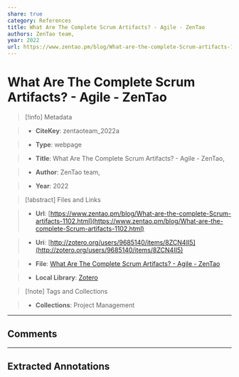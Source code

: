 ```yaml
---
share: true
category: References
title: What Are The Complete Scrum Artifacts? - Agile - ZenTao
authors: ZenTao team,
year: 2022
url: https://www.zentao.pm/blog/What-are-the-complete-Scrum-artifacts-1102.html
---
```

  
# What Are The Complete Scrum Artifacts? - Agile - ZenTao  
  
> [!info] Metadata  
> - **CiteKey**: zentaoteam_2022a  
> - **Type**: webpage  
> - **Title**: What Are The Complete Scrum Artifacts? - Agile - ZenTao,   
> - **Author**: ZenTao team,  
> - **Year**: 2022   
  
> [!abstract] Files and Links  
> - **Url**: [https://www.zentao.pm/blog/What-are-the-complete-Scrum-artifacts-1102.html](https://www.zentao.pm/blog/What-are-the-complete-Scrum-artifacts-1102.html)  
> - **Uri**: [http://zotero.org/users/9685140/items/8ZCN4II5](http://zotero.org/users/9685140/items/8ZCN4II5)  
> - **File**: [What Are The Complete Scrum Artifacts? - Agile - ZenTao](file:///Users/jan/Zotero/storage/2YVBWSJ6/What-are-the-complete-Scrum-artifacts-1102.html)  
> - **Local Library**: [Zotero]((zotero://select/library/items/8ZCN4II5))  
  
> [!note] Tags and Collections  
> - **Collections**: Project Management  
  
----  
  
## Comments  
  
  
  
----  
  
## Extracted Annotations  
  
